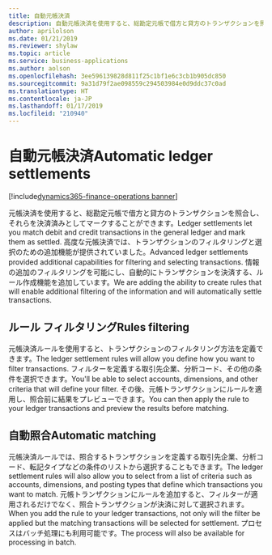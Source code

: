 ```yaml
---
title: 自動元帳決済
description: 自動元帳決済を使用すると、総勘定元帳で借方と貸方のトランザクションを照合し、それらを決済済みとしてマークすることができます。
author: aprilolson
ms.date: 01/21/2019
ms.reviewer: shylaw
ms.topic: article
ms.service: business-applications
ms.author: aolson
ms.openlocfilehash: 3ee596139828d811f25c1bf1e6c3cb1b905dc850
ms.sourcegitcommit: 9a31d79f2ae098559c294503984e0d9ddc37c0ad
ms.translationtype: HT
ms.contentlocale: ja-JP
ms.lasthandoff: 01/17/2019
ms.locfileid: "210940"
---
```

#  <a name="automatic-ledger-settlements"></a><span data-ttu-id="4ab03-103">自動元帳決済</span><span class="sxs-lookup"><span data-stu-id="4ab03-103">Automatic ledger settlements</span></span>
[!include[dynamics365-finance-operations banner](../includes/dynamics365-finance-operations.md)]


<span data-ttu-id="4ab03-104">元帳決済を使用すると、総勘定元帳で借方と貸方のトランザクションを照合し、それらを決済済みとしてマークすることができます。</span><span class="sxs-lookup"><span data-stu-id="4ab03-104">Ledger settlements let you match debit and credit transactions in the general ledger and mark them as settled.</span></span> <span data-ttu-id="4ab03-105">高度な元帳決済では、トランザクションのフィルタリングと選択のための追加機能が提供されていました。</span><span class="sxs-lookup"><span data-stu-id="4ab03-105">Advanced ledger settlements provided additional capabilities for filtering and selecting transactions.</span></span> <span data-ttu-id="4ab03-106">情報の追加のフィルタリングを可能にし、自動的にトランザクションを決済する、ルール作成機能を追加しています。</span><span class="sxs-lookup"><span data-stu-id="4ab03-106">We are adding the ability to create rules that will enable additional filtering of the information and will automatically settle transactions.</span></span> 

## <a name="rules-filtering"></a><span data-ttu-id="4ab03-107">ルール フィルタリング</span><span class="sxs-lookup"><span data-stu-id="4ab03-107">Rules filtering</span></span>

<span data-ttu-id="4ab03-108">元帳決済ルールを使用すると、トランザクションのフィルタリング方法を定義できます。</span><span class="sxs-lookup"><span data-stu-id="4ab03-108">The ledger settlement rules will allow you define how you want to filter transactions.</span></span> <span data-ttu-id="4ab03-109">フィルターを定義する取引先企業、分析コード、その他の条件を選択できます。</span><span class="sxs-lookup"><span data-stu-id="4ab03-109">You'll be able to select accounts, dimensions, and other criteria that will define your filter.</span></span> <span data-ttu-id="4ab03-110">その後、元帳トランザクションにルールを適用し、照合前に結果をプレビューできます。</span><span class="sxs-lookup"><span data-stu-id="4ab03-110">You can then apply the rule to your ledger transactions and preview the results before matching.</span></span>

## <a name="automatic-matching"></a><span data-ttu-id="4ab03-111">自動照合</span><span class="sxs-lookup"><span data-stu-id="4ab03-111">Automatic matching</span></span>

<span data-ttu-id="4ab03-112">元帳決済ルールでは、照合するトランザクションを定義する取引先企業、分析コード、転記タイプなどの条件のリストから選択することもできます。</span><span class="sxs-lookup"><span data-stu-id="4ab03-112">The ledger settlement rules will also allow you to select from a list of criteria such as accounts, dimensions, and posting types that define which transactions you want to match.</span></span> <span data-ttu-id="4ab03-113">元帳トランザクションにルールを追加すると、フィルターが適用されるだけでなく、照合トランザクションが決済に対して選択されます。</span><span class="sxs-lookup"><span data-stu-id="4ab03-113">When you add the rule to your ledger transactions, not only will the filter be applied but the matching transactions will be selected for settlement.</span></span> <span data-ttu-id="4ab03-114">プロセスはバッチ処理にも利用可能です。</span><span class="sxs-lookup"><span data-stu-id="4ab03-114">The process will also be available for processing in batch.</span></span>
